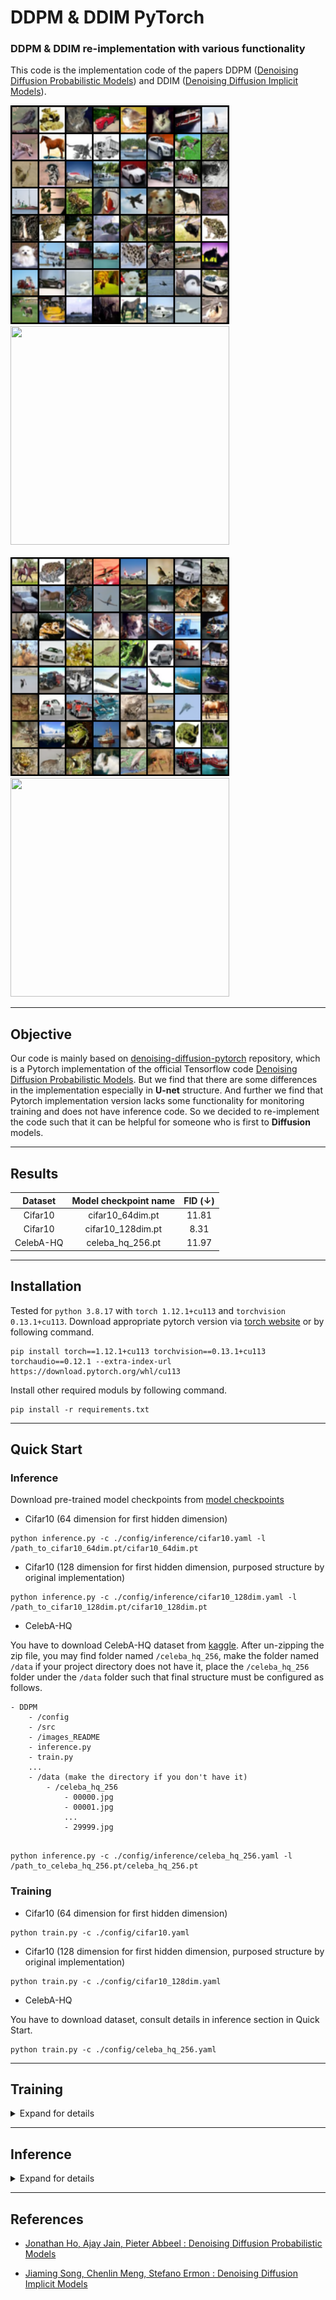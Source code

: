 # DDPM & DDIM PyTorch
### DDPM & DDIM re-implementation with various functionality

This code is the implementation code of the papers DDPM ([Denoising Diffusion Probabilistic Models](https://arxiv.org/abs/2006.11239)) 
and DDIM ([Denoising Diffusion Implicit Models](https://arxiv.org/abs/2010.02502)).

<img src="./images_README/cifar10_128_ex1.png" height="350" width="350"> &nbsp; &nbsp; &nbsp;
<img src="./images_README/cifar10_128_ex1.gif" height="350" width="350">
<br><br>
<img src="./images_README/cifar10_128_ex2.png" height="350" width="350"> &nbsp; &nbsp; &nbsp;
<img src="./images_README/cifar10_128_ex2.gif" height="350" width="350">

---
## Objective

Our code is mainly based on [denoising-diffusion-pytorch](https://github.com/lucidrains/denoising-diffusion-pytorch)
repository, which is a Pytorch implementation of the official Tensorflow code
[Denoising Diffusion Probabilistic Models](https://github.com/hojonathanho/diffusion). But we find that there are some
differences in the implementation especially in **U-net** structure. And further we find that Pytorch implementation 
version lacks some functionality for monitoring training and does not have inference code. So we decided to
re-implement the code such that it can be helpful for someone who is first to **Diffusion** models.

---
## Results

|  Dataset  | Model checkpoint name | FID (↓) | 
|:---------:|:---------------------:|:-------:|
|  Cifar10  |   cifar10_64dim.pt    |  11.81  |
|  Cifar10  |   cifar10_128dim.pt   |  8.31   |
| CelebA-HQ |   celeba_hq_256.pt    |  11.97  |

---
## Installation
Tested for ```python 3.8.17``` with ```torch 1.12.1+cu113``` and ```torchvision 0.13.1+cu113```.
Download appropriate pytorch version via [torch website](https://pytorch.org/get-started/previous-versions/#v1121) or by following command.
```
pip install torch==1.12.1+cu113 torchvision==0.13.1+cu113 torchaudio==0.12.1 --extra-index-url https://download.pytorch.org/whl/cu113
```
Install other required moduls by following command.
```
pip install -r requirements.txt
```

---
## Quick Start
### Inference
Download pre-trained model checkpoints from [model checkpoints](https://drive.google.com/drive/folders/1YdFQEb3d7rInRVVLLN3VZu-fI0qq15pG?usp=sharing)

- Cifar10 (64 dimension for first hidden dimension)
```commandline
python inference.py -c ./config/inference/cifar10.yaml -l /path_to_cifar10_64dim.pt/cifar10_64dim.pt
```
- Cifar10 (128 dimension for first hidden dimension, purposed structure by original implementation)
```commandline
python inference.py -c ./config/inference/cifar10_128dim.yaml -l /path_to_cifar10_128dim.pt/cifar10_128dim.pt
```
- CelebA-HQ

You have to download CelebA-HQ dataset from [kaggle](https://www.kaggle.com/datasets/badasstechie/celebahq-resized-256x256/).
After un-zipping the zip file, you may find folder named ```/celeba_hq_256```, make the folder named ```/data``` if your 
project directory does not have it, place the ```/celeba_hq_256``` folder under the ```/data``` folder such that final
structure must be configured as follows.
```
- DDPM
    - /config
    - /src
    - /images_README
    - inference.py
    - train.py
    ...
    - /data (make the directory if you don't have it)
        - /celeba_hq_256
            - 00000.jpg
            - 00001.jpg
            ...
            - 29999.jpg
    
```

```commandline
python inference.py -c ./config/inference/celeba_hq_256.yaml -l /path_to_celeba_hq_256.pt/celeba_hq_256.pt
```

### Training

- Cifar10 (64 dimension for first hidden dimension)
```commandline
python train.py -c ./config/cifar10.yaml
```
- Cifar10 (128 dimension for first hidden dimension, purposed structure by original implementation)
```commandline
python train.py -c ./config/cifar10_128dim.yaml
```
- CelebA-HQ

You have to download dataset, consult details in inference section in Quick Start.

```commandline
python train.py -c ./config/celeba_hq_256.yaml
```

---
## Training

<details>
<summary>Expand for details</summary>

To train the diffusion model, first thing you have to do is to configure your training settings by making configuration
file. You can find some example inside the folder ```./config```. I will explain how to configure your training using
```./config/cifar10_example.yaml``` file and ```./config/cifar10_torch_example.yaml``` file.
Inside the ```cifar10_example.yaml``` you may find 4 primary section, ```type, unet, ddim, trainer```. 

We will first look at ```trainer``` section which is configured as follows.

```yaml
dataset: cifar10
batch_size: 128
lr: 0.0002
total_step: 600000
save_and_sample_every: 2500
num_samples: 64
fid_estimate_batch_size: 128
ddpm_fid_score_estimate_every: null
ddpm_num_fid_samples: null
tensorboard: true
clip: both
```
- ```dataset```: You can give Dataset name which is available by ```torchvision.datasets```. You can find some Datasets provided
by torchvision in this [website](https://pytorch.org/vision/stable/datasets.html). If you want to use torchvision's
Dataset just provide the dataset name, for example ```cifar10```. Currently, tested datasets are ```cifar10```. 
Or if you want to use custom datasets which you have prepared, you have to pass the path to the folder which is containing
images 


- ```batch_size, lr, total_step```: You can find the values used by DDPM author in the [DDPM paper](https://arxiv.org/abs/2006.11239)
Appendix B. total_step means total training step, for example DDPM author trained cifar10 model with 800K steps.


- ```save_and_sample_every```: The interval to which save the model and generated samples. For example in this case, 
for every 2500 steps trainer will save the model weights and also generate some sample images to visualize the training progress.


- ```num_samples```: When sampling the images evey ```save_and_sample_every``` steps, trainer will sample total ```num_samples``` 
images and save it to one large image containing each sampled images where one large image have (num_samples)**0.5 rows and
columns. So ```num_samples``` must be square number ex) 25, 36, 49, 64, ...


- ```fid_estimate_batch_size```: Batch size for sampling images for FID calculation. This batch size will be applied to
DDPM sampler as well as DDIM samplers. If you cannot decide the value, just setting this value equal to ```batch_size``` will
be fine.


- ```ddpm_fid_score_estimate_every```: Step interval for FID calculation using DDPM sampler. If set to null, FID score
will not be calculated with DDPM sampling. If you use DDPM sampling for FID calculation, i.e. setting this value other than null, 
it can be very time-consuming, ***so it is wise to set this value to null***, and use DDIM sampler for 
FID calculation (Using DDIM sampler is explained below). But anyway you can calculate FID score with DDPM sampler if you **insist**.


- ```ddpm_num_fid_samples```: Number of sampling images for FID calculation using DDPM sampler. If you set 
```ddpm_fid_score_estimate_every``` to null, i.e. not using DDPM sampler for FID calculation, then this value will
be just ignored.


- ```tensorboard```: If set to true, then you can monitor training progress such as loss, FID value, and sampled images,
during training, with the tensorboard.


- ```clip```: It must be one of [both, true, false]. This is related to sampling of x_{t-1} from p_{theta}(x_{t-1} | x_t).
There are two ways to sample x_{t-1}.
One way is to follow paper and this corresponds to line 4 in Algorithm 2 in DDPM paper. (```clip==False```)
Another way is to clip(or clamp) the predicted x_0 to -1 ~ 1 for better sampling result.
To clip the x_0 to out desired range, we cannot directly apply (11) to sample x_{t-1}, rather we have to
calculate predicted x_0 using (4) and then calculate mu in (7) using that predicted x_0. Which is exactly
same calculation except for clipping.
As you might easily expect, using clip leads to better sampling result since it
restricts sampled images range to -1 ~ 1. So for the better sampling result, it is strongly suggested 
setting ```clip``` to true. If ```clip==both``` then sampling is done twice, one done with
```clip==True``` and the other done with ```clip==False```.
[Reference](https://github.com/hojonathanho/diffusion/issues/5)

---

Now we will look at ```type, unet``` section which is configured as follows.

```yaml
# ```./config/cifar10_example.yaml```
type: original
unet:
  dim: 64
  image_size: 32
  dim_multiply:
  - 1
  - 2
  - 2
  - 2
  attn_resolutions:
  - 16
  dropout: 0.1
  num_res_blocks: 2
```

```yaml
# ```./config/cifar10_torch_example.yaml```
type: torch
unet:
  dim: 64
  image_size: 32
  dim_multiply:
  - 1
  - 2
  - 2
  - 2
  full_attn:
  - false
  - true
  - false
  - false
  attn_heads: 4
  attn_head_dim: 32
```

-```type```: It must be one of [original, torch]. ***original*** will use U-net structure which was originally suggested by
Jonathan Ho. So it's structure will be the one used in [Denoising Diffusion Probabilistic Models](https://github.com/hojonathanho/diffusion)
which is an official version written in Tensorflow. ***torch*** will use U-net structure which was suggested by 
[denoising-diffusion-pytorch](https://github.com/lucidrains/denoising-diffusion-pytorch) which is a transcribed version of
official Tensorflow version. 

I have separated those two because there structure differs significantly. To name a few, following is the difference of
those two U-net structure.
1. official version use self Attention where the feature map resolution at each U-net level 
   is in ```attn_resolutions```. In the DDPM paper you can find that they used self Attention at the 16X16 resolution, 
   and this is why ```attn_resolutions``` is by default ```[16, ]```

   On the other hand, Pytorch transcribed version use Linear Attention and multi-head self Attention. They use
   multi-head self Attention at the U-net level where ```full_attn``` is true and Linear Attention at the 
   rest of the U-net level. So in this particular case, they used multi-head self Attention at the U-net level 1 (I will 
denote U-net level as 0, 1, 2, 3, ...) and the Linear Attention at the U-net level 0, 2, 3.

-```unet.dim```: This is related to the hidden channel dimension of feature map at each U-net model. You can find more
detail right below.

-```unet.dim_multiply```: ```len(dim_multiply)``` will be the depth of U-net model with at each level i, the dimension
        of channel will be ```dim * dim_multiply[i]```. If the input image shape is [H, W, 3] then at the lowest level,
        feature map shape will be [H/(2^(len(dim_multiply)-1), W/(2^(len(dim_multiply)-1), dim*dim_multiply[-1]]
        if not considering U-net down-up path connection.

-```unet.image_size```: Size of the input image. Image will be resized and cropped if ```image_size``` does not
equal to actual input image size. Expected to be ```Integer```, I have not tested for non-square images.

-```unet.attn_resolution / unet.full_attn```: Explained above. Since ```attn_resolution``` value 
must equal to the resolution value of feature map where you want to apply self Attention, you have to carefully 
calculate desired resolution value. In the case of ```full_attn```, it is related to applying particular Attention mechanism at each
level, it must satisfy ```len(full_attn) == len(dim_multiply)```

-```unet.num_res_blocks```: Number of ResnetBlock at each level. In downward path, at each level, there will be
num_res_blocks amount of ResnetBlock module and in upward path, at each level, there will be
(num_res_blocks+1) amount of ResnetBlock module.

-```unet.attn_heads, unet.attn_head_dim```: In the torch implementation it uses multi-head-self-Attention. attn_head is 
the # of head. It corresponds to h in "Attention is all you need" paper. See section 3.2.2
attn_head_dim is the dimension of each head. It corresponds to d_k in Attention paper.

---

Lastly we will look at ```ddim``` section which is configured as follows.


```yaml
ddim:
  0:
    ddim_sampling_steps: 20
    sample_every: 5000
    calculate_fid: true
    num_fid_sample: 6000
    eta: 0
    save: true
  1:
    ddim_sampling_steps: 50
    sample_every: 50000
    calculate_fid: true
    num_fid_sample: 6000
    eta: 0
    save: true
  2:
    ddim_sampling_steps: 20
    sample_every: 100000
    calculate_fid: true
    num_fid_sample: 60000
    eta: 0
    save: true
```

There are 3 subsection (0, 1, 2) which means it will use 3 DDIM Sampler for sampling image 
and FID calculation during training. The name of each subsection, which are 0, 1, 2,
is not important. Each DDIM Sampler name will be set to ```DDIM_{index}_steps{ddim_sampling_steps}_eta{eta}``` no matter
what the name of each subsection is set in configuration file.

-```ddim_sampling_steps```: The number of de-noising steps for DDIM sampling. In DDPM they used 1000 steps for sampling images. But
in DDIM we can control the total number of de-noising steps for generating images. If this value is set to 20,
then the speed of generating image will be 50 times faster than DDPM sampling. Preferred value would be 10~100.

-```sample_every```: This control how often sampling be done with particular sampler. If set to 5000 then
every 5000 steps, this sampler will be activated for sampling images. So if total training step is 50000, there will be 
total 10 sampling action.

-```calculata_fid```: Whether to calculate FID 

-```num_fid_sample```: Only valid if ```calculate_fid``` is set to true. This control how many sampled images to use for 
FID calculation. The speed of FID calculation for particular sampler will be inversely 
proportional to (ddim_sanmpling_steps * num_fid_sample)

-```eta```: Hyperparameter to control the stochasticity, see (16) in DDIM paper.
        0: deterministic(DDIM) , 1: fully stochastic(DDPM)

-```save```: Whether to save the model checkpoint based on FID value calculated by particular sampler. If set to true
then model checkpoint will be saved on ```.pt``` file when model achieve the best
FID value for particular sampler.

---

Now we are finished setting configuration file and the training the model can be done by following command.

```commandline
python train.py -c /path_to_config_file/configuration_file.yaml 
```
[Mandatory]

    -c, --config : Path to configuration file. Path must include file name with extension .yaml

[Optional]

    -l, --load : Path to model checkpoint. Path must include file name with extension .pt
    You can resume training by using this option.
    -t, --tensorboard : Path to tensorboard folder. If you resume training and want to restore previous tensorboard, set 
    this option to previously generated tensorboard folder.
    --exp_name : Name for experiment. If not set, current time will be set as experiment name.
    --cpu_percentage : Float value from 0.0 to 1.0, default value 0.0 It is used to control the num_workers parameter for DataLoader. 
    num_workers will be set to "Number of CPU available for your device * cpu_percentage". In Windows sometimes setting 
    this value other than 0.0 yields unexpected behavior or failure to train the model. So if you have problem triaining
    the model in Windows, do not change this value.
    --no_prev_ddim_setting : If set, store true. If you have changed DDIM setting, for example change the 
    number of DDIM sampler or change the sampling steps for DDIM sampler, set this option.
</details>

---
## Inference

<details>
<summary>Expand for details</summary>

To inference the diffusion model, first thing you have to do is to configure your inference settings by making configuration
file. You can find some example inside the folder ```./config/inference```. I will explain how to configure your inference using
```./config/inference/cifar10.yaml``` file 
Inside the file you may find 4 primary section, ```type, unet, ddim, inferencer```. ```type, unet``` must match the 
configuration for the training. On the other hand, ```ddim``` section need not match to the configuration for the
training. One thing to notice is that ```sample_every, save``` option will not be used in inference for DDIM. We
are left with ```inferencer``` section.

```yaml
inferencer:
  dataset: cifar10
  batch_size: 128
  clip: true
  num_samples_per_image: 64
  num_images_to_generate: 2
  ddpm_fid_estimate: true
  ddpm_num_fid_samples: 60000
  return_all_step: true
  make_denoising_gif: true
  num_gif: 50
```

-```dataset, batch_size, clip```: Same meaning as in configuration file for training.

-```num_samples_per_image```: Same meaning as ```num_samples``` in configuration file for training.
Sampler will sample total ```num_samples_per_image``` images and save it to one large image containing each sampled images 
where one large image have (num_samples)**0.5 rows and columns. So ```num_samples_per_image``` must be square number ex) 25, 36, 49, 64, ...

-```num_images_to_generate```: How many large merged image to generate. So if this value is set to 2 then there will be
2 large image with each image containing ```num_samples_per_image``` sampled sub images.

-```ddpm_fid_estimate, ddpm_num_fid_samples```: Whether to calculate FID value for DDPM sampler. And if ```ddpm_fid_estimate```
is set to true, ```ddpm_num_fid_samples``` decides the number of sampling images for calculating FID value.

-```return_all_steps```: Whether to return all the images during de-noising steps. So in DDPM sampler, during 1000 
de-noising steps all the intermediate images will be returned. In the case of DDIM sampler, ```ddim_sampling_steps``` images
will be returned.

-```make_denoising_gif```:  Whether to make gif which contains de-noising process visually. To make denoising gif,
```return_all_steps``` must set to true.

-```num_gif```: Number of images to make gif which contains de-noising process visually. Intermediate denoised image
will be sampled evenly with ```num_gif``` images to make denoising gif.

---

Now we are finished setting configuration file and the inferencing can be done by following command.

```commandline
python inference.py -c /path_to_config_file/configuration_file.yaml -l /path_to_model_checkpoint_file/model_checkpoint.pt
```

[Mandatory]

    -c, --config : Path to configuration file. Path must include file name with extension .yaml
    -l, --load : Path to model checkpoint. Path must include file name with extension .pt
</details>

---
## References
- [Jonathan Ho, Ajay Jain, Pieter Abbeel : Denoising Diffusion Probabilistic Models](https://arxiv.org/abs/2006.11239)

- [Jiaming Song, Chenlin Meng, Stefano Ermon : Denoising Diffusion Implicit Models](https://arxiv.org/abs/2010.02502)
